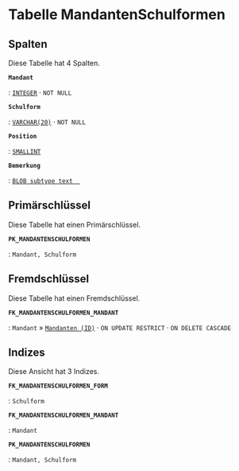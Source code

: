 # Tabelle **MandantenSchulformen**



## Spalten

Diese Tabelle hat 4 Spalten.

**`Mandant`**

:   [`INTEGER`](https://firebirdsql.org/file/documentation/html/en/refdocs/fblangref40/firebird-40-language-reference.html#fblangref40-datatypes-inttypes) · `NOT NULL`

    

**`Schulform`**

:   [`VARCHAR(20)`](https://firebirdsql.org/file/documentation/html/en/refdocs/fblangref40/firebird-40-language-reference.html#fblangref40-datatypes-chartypes) · `NOT NULL`

    

**`Position`**

:   [`SMALLINT`](https://firebirdsql.org/file/documentation/html/en/refdocs/fblangref40/firebird-40-language-reference.html#fblangref40-datatypes-inttypes)

    

**`Bemerkung`**

:   [`BLOB subtype text  `](https://firebirdsql.org/file/documentation/html/en/refdocs/fblangref40/firebird-40-language-reference.html#fblangref40-datatypes-bnrytypes)

    

## Primärschlüssel

Diese Tabelle hat einen Primärschlüssel.

**`PK_MANDANTENSCHULFORMEN`**

:   `Mandant, Schulform`

    

## Fremdschlüssel

Diese Tabelle hat einen Fremdschlüssel.

**`FK_MANDANTENSCHULFORMEN_MANDANT`**

:   `Mandant` » [`Mandanten (ID)`](../../tables/mandanten) · `ON UPDATE RESTRICT` · `ON DELETE CASCADE`

    

## Indizes

Diese Ansicht hat 3 Indizes.

**`FK_MANDANTENSCHULFORMEN_FORM`**

:   `Schulform`

    

**`FK_MANDANTENSCHULFORMEN_MANDANT`**

:   `Mandant`

    

**`PK_MANDANTENSCHULFORMEN`**

:   `Mandant, Schulform`

    
